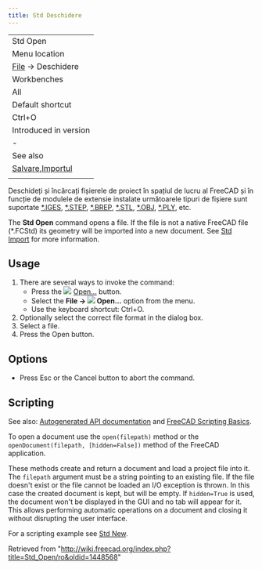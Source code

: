 ```yaml
---
title: Std Deschidere
---
```

|  |
| --- |
| Std Open |
| Menu location |
| [File](/Std_File_Menu/ro "Std File Menu/ro") → Deschidere |
| Workbenches |
| All |
| Default shortcut |
| Ctrl+O |
| Introduced in version |
| - |
| See also |
| [Salvare](/Std_Save/ro "Std Save/ro"),[Importul](/Std_Import/ro "Std Import/ro") |
|  |

Deschideți și încărcați fișierele de proiect în spațiul de lucru al FreeCAD și în funcție de modulele de extensie instalate următoarele tipuri de fișiere sunt suportate [\*.IGES](http://en.wikipedia.org/wiki/IGES), [\*.STEP](http://en.wikipedia.org/wiki/Step_file), [\*.BREP](http://en.wikipedia.org/wiki/BREP), [\*.STL](http://en.wikipedia.org/wiki/STL_%28file_format%29), [\*.OBJ](http://en.wikipedia.org/wiki/Wavefront_.obj_file), [\*.PLY](http://en.wikipedia.org/wiki/PLY_%28file_format%29), etc.

The **Std Open** command opens a file. If the file is not a native FreeCAD file (\*.FCStd) its geometry will be imported into a new document. See [Std Import](/Std_Import "Std Import") for more information.

## Usage

1. There are several ways to invoke the command:
   * Press the ![](/images/Std_Open.svg) [Open...](/Std_Open "Std Open") button.
   * Select the **File → ![](/images/Std_Open.svg) Open...** option from the menu.
   * Use the keyboard shortcut: Ctrl+O.
2. Optionally select the correct file format in the dialog box.
3. Select a file.
4. Press the Open button.

## Options

* Press Esc or the Cancel button to abort the command.

## Scripting

See also: [Autogenerated API documentation](https://freecad.github.io/SourceDoc/) and [FreeCAD Scripting Basics](/FreeCAD_Scripting_Basics "FreeCAD Scripting Basics").

To open a document use the `open(filepath)` method or the `openDocument(filepath, [hidden=False])` method of the FreeCAD application.

These methods create and return a document and load a project file into it. The `filepath` argument must be a string pointing to an existing file. If the file doesn't exist or the file cannot be loaded an I/O exception is thrown. In this case the created document is kept, but will be empty. If `hidden=True` is used, the document won't be displayed in the GUI and no tab will appear for it. This allows performing automatic operations on a document and closing it without disrupting the user interface.

For a scripting example see [Std New](/Std_New#Scripting "Std New").

Retrieved from "<http://wiki.freecad.org/index.php?title=Std_Open/ro&oldid=1448568>"